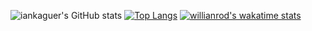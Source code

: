 ![iankaguer's GitHub stats](https://github-readme-stats.vercel.app/api?username=iankaguer&show_icons=true&theme=highcontrast)
[![Top Langs](https://github-readme-stats.vercel.app/api/top-langs/?username=iankaguer&show_icons=true&theme=onedark&layout=compact)](https://github.com/anuraghazra/github-readme-stats)
[![willianrod's wakatime stats](https://github-readme-stats.vercel.app/api/wakatime?username=iankaguer&theme=tokyonight)](https://github.com/anuraghazra/github-readme-stats)


